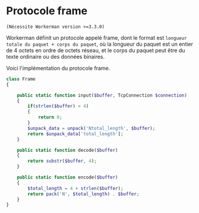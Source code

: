 # Protocole frame
``` (Nécessite Workerman version >=3.3.0) ```

Workerman définit un protocole appelé frame, dont le format est ```longueur totale du paquet + corps du paquet```, où la longueur du paquet est un entier de 4 octets en ordre de octets réseau, et le corps du paquet peut être du texte ordinaire ou des données binaires.

Voici l'implémentation du protocole frame.
```php
class Frame
{

    public static function input($buffer, TcpConnection $connection)
    {
        if(strlen($buffer) < 4)
        {
            return 0;
        }
        $unpack_data = unpack('Ntotal_length', $buffer);
        return $unpack_data['total_length'];
    }

    public static function decode($buffer)
    {
        return substr($buffer, 4);
    }

    public static function encode($buffer)
    {
        $total_length = 4 + strlen($buffer);
        return pack('N', $total_length) . $buffer;
    }
}
```
